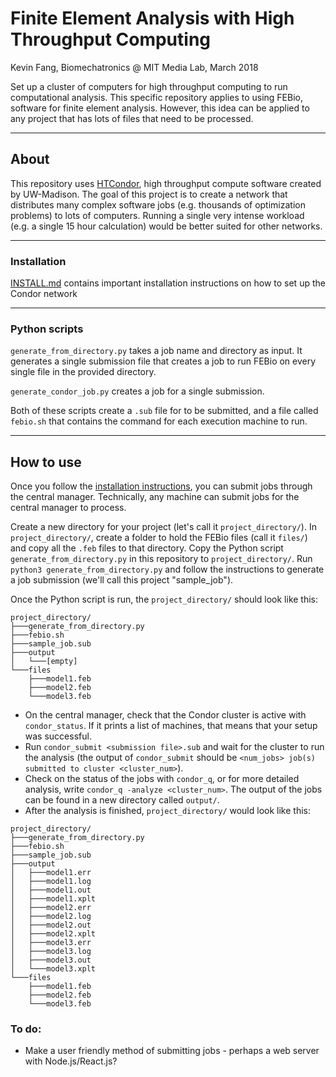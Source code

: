 # Finite Element Analysis with High Throughput Computing   

Kevin Fang, Biomechatronics @ MIT Media Lab, March 2018

Set up a cluster of computers for high throughput computing to run computational analysis. This specific repository applies to using FEBio, software for finite element analysis. However, this idea can be applied to any project that has lots of files that need to be processed.

---

## About

This repository uses [HTCondor](https://research.cs.wisc.edu/htcondor/), high throughput compute software created by UW-Madison. The goal of this project is to create a network that distributes many complex software jobs (e.g. thousands of optimization problems) to lots of computers. Running a single very intense workload (e.g. a single 15 hour calculation) would be better suited for other networks. 

---

### Installation  
[INSTALL.md](INSTALL.md) contains important installation instructions on how to set up the Condor network

--- 

### Python scripts

`generate_from_directory.py` takes a job name and directory as input. It generates a single submission file that creates a job to run FEBio on every single file in the provided directory.

`generate_condor_job.py` creates a job for a single submission. 

Both of these scripts create a `.sub` file for to be submitted, and a file called `febio.sh` that contains the command for each execution machine to run. 


---

## How to use

Once you follow the [installation instructions](INSTALL.md), you can submit jobs through the central manager. Technically, any machine can submit jobs for the central manager to process.

Create a new directory for your project (let's call it `project_directory/`). In `project_directory/`, create a folder to hold the FEBio files (call it `files/`) and copy all the `.feb` files to that directory. Copy the Python script `generate_from_directory.py` in this repository to `project_directory/`. Run `python3 generate_from_directory.py` and follow the instructions to generate a job submission (we'll call this project "sample_job").

Once the Python script is run, the `project_directory/` should look like this:  
```
project_directory/
├───generate_from_directory.py
├───febio.sh
├───sample_job.sub
├───output
│   └───[empty]
└───files
    ├───model1.feb
    ├───model2.feb
    └───model3.feb
```

- On the central manager, check that the Condor cluster is active with `condor_status`. If it prints a list of machines, that means that your setup was successful.  
- Run `condor_submit <submission file>.sub` and wait for the cluster to run the analysis (the output of `condor_submit` should be `<num_jobs> job(s) submitted to cluster <cluster_num>`).  
- Check on the status of the jobs with `condor_q`, or for more detailed analysis, write `condor_q -analyze <cluster_num>`. The output of the jobs can be found in a new directory called `output/`.
- After the analysis is finished, `project_directory/` would look like this:  
```
project_directory/
├───generate_from_directory.py
├───febio.sh
├───sample_job.sub
├───output
│   ├───model1.err
│   ├───model1.log
│   ├───model1.out
│   ├───model1.xplt
│   ├───model2.err
│   ├───model2.log
│   ├───model2.out
│   ├───model2.xplt
│   ├───model3.err
│   ├───model3.log
│   ├───model3.out
│   └───model3.xplt
└───files
    ├───model1.feb
    ├───model2.feb
    └───model3.feb
```

### To do:  
- Make a user friendly method of submitting jobs - perhaps a web server with Node.js/React.js?